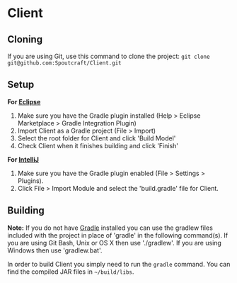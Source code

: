 Client
=============

## Cloning
If you are using Git, use this command to clone the project: `git clone git@github.com:Spoutcraft/Client.git`

## Setup
__For [Eclipse]__  
1. Make sure you have the Gradle plugin installed (Help > Eclipse Marketplace > Gradle Integration Plugin)
2. Import Client as a Gradle project (File > Import)
3. Select the root folder for Client and click 'Build Model'
4. Check Client when it finishes building and click 'Finish'

__For [IntelliJ]__  
1. Make sure you have the Gradle plugin enabled (File > Settings > Plugins).
2. Click File > Import Module and select the 'build.gradle' file for Client.

## Building
__Note:__ If you do not have [Gradle] installed you can use the gradlew files included with the project in place of 'gradle' in the following command(s). If you are using Git Bash, Unix or OS X then use './gradlew'. If you are using Windows then use 'gradlew.bat'.

In order to build Client you simply need to run the `gradle` command. You can find the compiled JAR files in `~/build/libs`.

[Gradle]: http://www.gradle.org/
[Eclipse]: http://www.eclipse.org/
[IntelliJ]: http://www.jetbrains.com/idea/